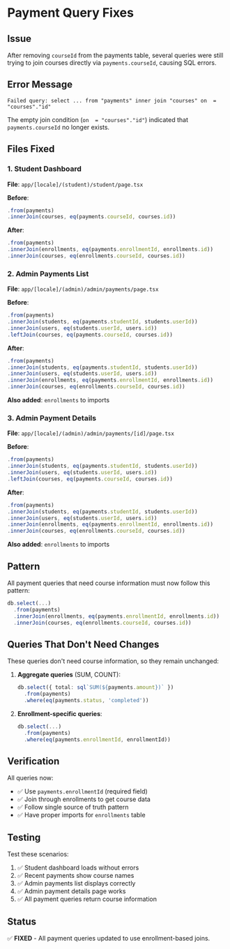 # Payment Query Fixes

## Issue

After removing `courseId` from the payments table, several queries were still trying to join courses directly via `payments.courseId`, causing SQL errors.

## Error Message

```
Failed query: select ... from "payments" inner join "courses" on  = "courses"."id"
```

The empty join condition (`on  = "courses"."id"`) indicated that `payments.courseId` no longer exists.

## Files Fixed

### 1. Student Dashboard
**File**: `app/[locale]/(student)/student/page.tsx`

**Before**:
```typescript
.from(payments)
.innerJoin(courses, eq(payments.courseId, courses.id))
```

**After**:
```typescript
.from(payments)
.innerJoin(enrollments, eq(payments.enrollmentId, enrollments.id))
.innerJoin(courses, eq(enrollments.courseId, courses.id))
```

### 2. Admin Payments List
**File**: `app/[locale]/(admin)/admin/payments/page.tsx`

**Before**:
```typescript
.from(payments)
.innerJoin(students, eq(payments.studentId, students.userId))
.innerJoin(users, eq(students.userId, users.id))
.leftJoin(courses, eq(payments.courseId, courses.id))
```

**After**:
```typescript
.from(payments)
.innerJoin(students, eq(payments.studentId, students.userId))
.innerJoin(users, eq(students.userId, users.id))
.innerJoin(enrollments, eq(payments.enrollmentId, enrollments.id))
.innerJoin(courses, eq(enrollments.courseId, courses.id))
```

**Also added**: `enrollments` to imports

### 3. Admin Payment Details
**File**: `app/[locale]/(admin)/admin/payments/[id]/page.tsx`

**Before**:
```typescript
.from(payments)
.innerJoin(students, eq(payments.studentId, students.userId))
.innerJoin(users, eq(students.userId, users.id))
.leftJoin(courses, eq(payments.courseId, courses.id))
```

**After**:
```typescript
.from(payments)
.innerJoin(students, eq(payments.studentId, students.userId))
.innerJoin(users, eq(students.userId, users.id))
.innerJoin(enrollments, eq(payments.enrollmentId, enrollments.id))
.innerJoin(courses, eq(enrollments.courseId, courses.id))
```

**Also added**: `enrollments` to imports

## Pattern

All payment queries that need course information must now follow this pattern:

```typescript
db.select(...)
  .from(payments)
  .innerJoin(enrollments, eq(payments.enrollmentId, enrollments.id))
  .innerJoin(courses, eq(enrollments.courseId, courses.id))
```

## Queries That Don't Need Changes

These queries don't need course information, so they remain unchanged:

1. **Aggregate queries** (SUM, COUNT):
   ```typescript
   db.select({ total: sql`SUM(${payments.amount})` })
     .from(payments)
     .where(eq(payments.status, 'completed'))
   ```

2. **Enrollment-specific queries**:
   ```typescript
   db.select(...)
     .from(payments)
     .where(eq(payments.enrollmentId, enrollmentId))
   ```

## Verification

All queries now:
- ✅ Use `payments.enrollmentId` (required field)
- ✅ Join through enrollments to get course data
- ✅ Follow single source of truth pattern
- ✅ Have proper imports for `enrollments` table

## Testing

Test these scenarios:
1. ✅ Student dashboard loads without errors
2. ✅ Recent payments show course names
3. ✅ Admin payments list displays correctly
4. ✅ Admin payment details page works
5. ✅ All payment queries return course information

## Status

✅ **FIXED** - All payment queries updated to use enrollment-based joins.
